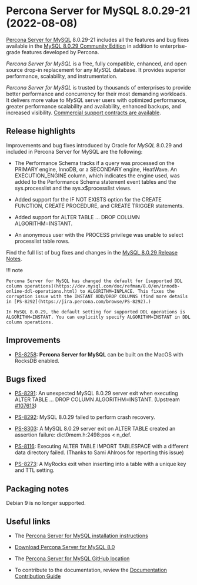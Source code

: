 # Percona Server for MySQL 8.0.29-21 (2022-08-08)

[Percona Server for MySQL](https://www.percona.com/software/mysql-database/percona-server) 8.0.29-21
includes all the features and bug fixes available in the
[MySQL 8.0.29 Community Edition](https://dev.mysql.com/doc/relnotes/mysql/8.0/en/news-8-0-29.html)
in addition to enterprise-grade features developed by Percona.

*Percona Server for MySQL* is a free, fully compatible, enhanced, and open
source drop-in replacement for any *MySQL* database. It provides superior
performance, scalability, and instrumentation.

*Percona Server for MySQL* is trusted by thousands of enterprises to provide
better performance and concurrency for their most demanding workloads. It
delivers more value to *MySQL* server users with optimized performance,
greater performance scalability and availability, enhanced backups, and
increased visibility. [Commercial support contracts are available](https://www.percona.com/services/support/mysql-support).

## Release highlights

Improvements and bug fixes introduced by Oracle for *MySQL* 8.0.29 and included in Percona Server for MySQL are the following:


* The Performance Schema tracks if a query was processed on the PRIMARY engine, InnoDB, or a SECONDARY engine, HeatWave. An EXECUTION_ENGINE column, which indicates the engine used, was added to the Performance Schema statement event tables and the sys.processlist and the sys.x$processlist views.


* Added support for the IF NOT EXISTS option for the CREATE FUNCTION, CREATE PROCEDURE, and CREATE TRIGGER statements.


* Added support for ALTER TABLE … DROP COLUMN ALGORITHM=INSTANT.


* An anonymous user with the PROCESS privilege was unable to select processlist table rows.

Find the full list of bug fixes and changes in the [MySQL 8.0.29 Release Notes](https://dev.mysql.com/doc/relnotes/mysql/8.0/en/news-8-0-29.html).

!!! note

    Percona Server for MySQL has changed the default for [supported DDL column operations](https://dev.mysql.com/doc/refman/8.0/en/innodb-online-ddl-operations.html) to ALGORITHM=INPLACE. This fixes the corruption issue with the INSTANT ADD/DROP COLUMNS (find more details in [PS-8292](https://jira.percona.com/browse/PS-8292).)

    In MySQL 8.0.29, the default setting for supported DDL operations is ALGORITHM=INSTANT. You can explicitly specify ALGORITHM=INSTANT in DDL column operations.

## Improvements


* [PS-8258](https://jira.percona.com/browse/PS-8258): **Percona Server for MySQL** can be built on the MacOS with RocksDB enabled.

## Bugs fixed


* [PS-8291](https://jira.percona.com/browse/PS-8291): An unexpected MySQL 8.0.29 server exit when executing ALTER TABLE … DROP COLUMN ALGORITHM=INSTANT. (Upstream [#107613](http://bugs.mysql.com/bug.php?id=107613))


* [PS-8292](https://jira.percona.com/browse/PS-8292): MySQL 8.0.29 failed to perform crash recovery.


* [PS-8303](https://jira.percona.com/browse/PS-8303): A MySQL 8.0.29 server exit on ALTER TABLE created an assertion failure: dict0mem.h:2498:pos < n_def.


* [PS-8116](https://jira.percona.com/browse/PS-8116): Executing ALTER TABLE IMPORT TABLESPACE with a different data directory failed. (Thanks to Sami Ahlroos for reporting this issue)


* [PS-8273](https://jira.percona.com/browse/PS-8273): A MyRocks exit when inserting into a table with a unique key and TTL setting.

## Packaging notes

Debian 9 is no longer supported.

## Useful links


* The [Percona Server for MySQL installation instructions](https://docs.percona.com/percona-server/8.0/installation.html)


* [Download Percona Server for MySQL 8.0](https://www.percona.com/downloads/Percona-Server-LATEST/)


* The [Percona Server for MySQL GitHub location](https://github.com/percona/percona-server)


* To contribute to the documentation, review the [Documentation Contribution Guide](https://github.com/percona/percona-server/blob/8.0/doc/source/contributing.md)
